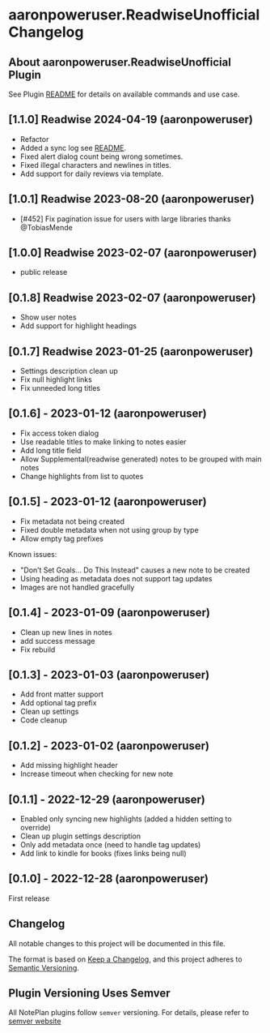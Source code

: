 # aaronpoweruser.ReadwiseUnofficial Changelog

## About aaronpoweruser.ReadwiseUnofficial Plugin

See Plugin [README](https://github.com/NotePlan/plugins/blob/main/aaronpoweruser.ReadwiseUnofficial/README.md) for details on available commands and use case.


## [1.1.0] Readwise 2024-04-19 (aaronpoweruser)
- Refactor
- Added a sync log see [README](https://github.com/NotePlan/plugins/blob/main/aaronpoweruser.ReadwiseUnofficial/README.md).
- Fixed alert dialog count being wrong sometimes.
- Fixed illegal characters and newlines in titles.
- Add support for daily reviews via template.

## [1.0.1] Readwise 2023-08-20 (aaronpoweruser)
* [#452] Fix pagination issue for users with large libraries thanks @TobiasMende

## [1.0.0] Readwise  2023-02-07 (aaronpoweruser)
* public release

## [0.1.8] Readwise  2023-02-07 (aaronpoweruser)
* Show user notes
* Add support for highlight headings
## [0.1.7] Readwise  2023-01-25 (aaronpoweruser)
* Settings description clean up
* Fix null highlight links
* Fix unneeded long titles
## [0.1.6] - 2023-01-12 (aaronpoweruser)
- Fix access token dialog
- Use readable titles to make linking to notes easier
- Add long title field
- Allow Supplemental(readwise generated) notes to be grouped with main notes
- Change highlights from list to quotes

## [0.1.5] - 2023-01-12 (aaronpoweruser)
- Fix metadata not being created
- Fixed double metadata when not using group by type
- Allow empty tag prefixes

Known issues:
- "Don’t Set Goals… Do This Instead" causes a new note to be created
- Using heading as metadata does not support tag updates
- Images are not handled gracefully

## [0.1.4] - 2023-01-09 (aaronpoweruser)
- Clean up new lines in notes
- add success message
- Fix rebuild

## [0.1.3] - 2023-01-03 (aaronpoweruser)
- Add front matter support
- Add optional tag prefix
- Clean up settings
- Code cleanup

## [0.1.2] - 2023-01-02 (aaronpoweruser)
- Add missing highlight header
- Increase timeout when checking for new note

## [0.1.1] - 2022-12-29 (aaronpoweruser)

- Enabled only syncing new highlights (added a hidden setting to override)
- Clean up plugin settings description
- Only add metadata once (need to handle tag updates)
- Add link to kindle for books (fixes links being null)

## [0.1.0] - 2022-12-28 (aaronpoweruser)
First release

## Changelog

All notable changes to this project will be documented in this file.

The format is based on [Keep a Changelog](https://keepachangelog.com/en/1.0.0/),
and this project adheres to [Semantic Versioning](https://semver.org/spec/v2.0.0.html).

## Plugin Versioning Uses Semver

All NotePlan plugins follow `semver` versioning. For details, please refer to [semver website](https://semver.org/)
